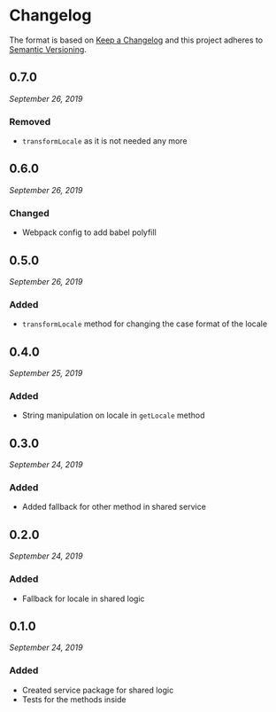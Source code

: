 # Changelog

The format is based on [Keep a Changelog](http://keepachangelog.com/en/1.0.0/)
and this project adheres to [Semantic Versioning](http://semver.org/spec/v2.0.0.html).


0.7.0
------------------------------
*September 26, 2019*

 ### Removed
- `transformLocale` as it is not needed any more


0.6.0
------------------------------
*September 26, 2019*

 ### Changed
- Webpack config to add babel polyfill


0.5.0
------------------------------
*September 26, 2019*

 ### Added
- `transformLocale` method for changing the case format of the locale


0.4.0
------------------------------
*September 25, 2019*

 ### Added
- String manipulation on locale in `getLocale` method


0.3.0
------------------------------
*September 24, 2019*

 ### Added
- Added fallback for other method in shared service


0.2.0
------------------------------
*September 24, 2019*

 ### Added
- Fallback for locale in shared logic


0.1.0
------------------------------
*September 24, 2019*

 ### Added
- Created service package for shared logic
- Tests for the methods inside
